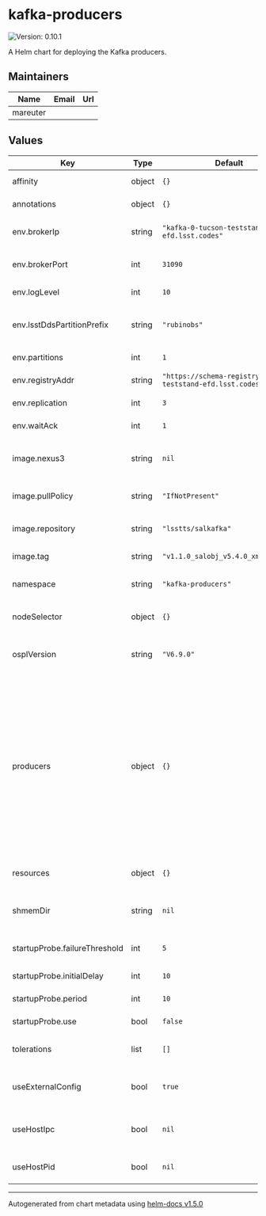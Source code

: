 # kafka-producers

![Version: 0.10.1](https://img.shields.io/badge/Version-0.10.1-informational?style=flat-square)

A Helm chart for deploying the Kafka producers.

## Maintainers

| Name | Email | Url |
| ---- | ------ | --- |
| mareuter |  |  |

## Values

| Key | Type | Default | Description |
|-----|------|---------|-------------|
| affinity | object | `{}` | This specifies the scheduling constraints of the pod |
| annotations | object | `{}` | This allows the specification of pod annotations |
| env.brokerIp | string | `"kafka-0-tucson-teststand-efd.lsst.codes"` | The URI for the Kafka broker that received the generated Kafka messages |
| env.brokerPort | int | `31090` | The port associated with the Kafka broker specified in brokerIp |
| env.logLevel | int | `10` | This value determines the logging level for the producers |
| env.lsstDdsPartitionPrefix | string | `"rubinobs"` | The LSST_DDS_PARTITION_PREFIX name applied to all producer containers |
| env.partitions | int | `1` | The number of partitions that the producers are supporting |
| env.registryAddr | string | `"https://schema-registry-tucson-teststand-efd.lsst.codes"` | The URL for the Kafka broker associated schema registry |
| env.replication | int | `3` | The number of replications available to the producers |
| env.waitAck | int | `1` | The number of Kafka brokers to wait for an ack from |
| image.nexus3 | string | `nil` | The tag name for the Nexus3 Docker repository secrets if private images need to be pulled |
| image.pullPolicy | string | `"IfNotPresent"` | The policy to apply when pulling an image for deployment |
| image.repository | string | `"lsstts/salkafka"` | The Docker registry name of the container image to use for the producers |
| image.tag | string | `"v1.1.0_salobj_v5.4.0_xml_v4.7.0"` | The tag of the container image to use for the producers |
| namespace | string | `"kafka-producers"` | This is the namespace in which the producers will be placed |
| nodeSelector | object | `{}` | This allows the specification of using specific nodes to run the pod |
| osplVersion | string | `"V6.9.0"` | This is the version of the OpenSplice library to run. It is used to set the location of the OSPL configuration file |
| producers | object | `{}` | This section holds the configuration of the individual producers. Each producer is specified by a name (i.e. _auxtel_) which becomes the definition point for the rest of the information. Then name specifed must be used in place of the _name_ attribute. _name.cscs_ (The list of CSCs that the named producer will monitor), _name.image_ (OPTIONAL: This section provides override of the default image section), _name.env_ (OPTIONAL: This section provides override of the defaults env section) |
| resources | object | `{}` | This allows the specification of resources (CPU, memory) requires to run the container |
| shmemDir | string | `nil` | This is the path to the Kubernetes local store where the shared memory database will be written |
| startupProbe.failureThreshold | int | `5` | The number of times the startup probe is allowed to fail before failing the probe |
| startupProbe.initialDelay | int | `10` | The initial delay in seconds before the first check is made |
| startupProbe.period | int | `10` | The time in seconds between subsequent checks |
| startupProbe.use | bool | `false` | This decides whether or not to use the startup probe |
| tolerations | list | `[]` | This specifies the tolerations of the pod for any system taints |
| useExternalConfig | bool | `true` | This sets whether to rely on the ConfigMap for OSPL configuration or the internal OSPL configuration |
| useHostIpc | bool | `nil` | This sets the use of the host inter-process communication system. Defaults to true if not specified |
| useHostPid | bool | `nil` | This sets the use of the host process ID system. Defaults to true if not specified |

----------------------------------------------
Autogenerated from chart metadata using [helm-docs v1.5.0](https://github.com/norwoodj/helm-docs/releases/v1.5.0)
